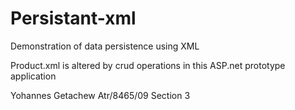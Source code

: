 # Persistant-xml
Demonstration of data persistence using XML

 Product.xml is altered by crud operations in this ASP.net prototype application
 
 Yohannes Getachew
 Atr/8465/09
 Section 3
